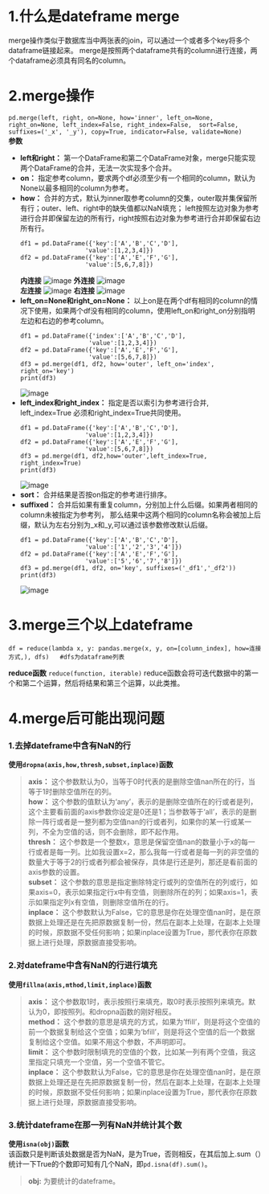 # 1.什么是dateframe merge
merge操作类似于数据库当中两张表的join，可以通过一个或者多个key将多个dataframe链接起来。
merge是按照两个dataframe共有的column进行连接，两个dataframe必须具有同名的column。
# 2.merge操作
`pd.merge(left, right, on=None, how='inner', left_on=None, right_on=None, left_index=False, right_index=False, 
          sort=False, suffixes=('_x', '_y'), copy=True, indicator=False, validate=None)
`  
**参数**
- **left和right：** 第一个DataFrame和第二个DataFrame对象，merge只能实现两个DataFrame的合并，无法一次实现多个合并。
- **on：** 指定参考column，要求两个df必须至少有一个相同的column，默认为None以最多相同的column为参考。
- **how：** 合并的方式，默认为inner取参考column的交集，outer取并集保留所有行；outer、left、right中的缺失值都以NaN填充；
  left按照左边对象为参考进行合并即保留左边的所有行，right按照右边对象为参考进行合并即保留右边所有行。  
  ```
  df1 = pd.DataFrame({'key':['A','B','C','D'],
                    'value':[1,2,3,4]})
  df2 = pd.DataFrame({'key':['A','E','F','G'],
                    'value':[5,6,7,8]})
  ```
  **内连接** ![image](https://user-images.githubusercontent.com/96570699/182077851-d5b6ad28-0040-4c49-b889-cd7b65b8e97b.png)
  **外连接** ![image](https://user-images.githubusercontent.com/96570699/182077223-ec005a1f-5672-4000-bca2-724af3449d84.png)  
  **左连接** ![image](https://user-images.githubusercontent.com/96570699/182077939-b9409da9-ed84-466f-81f3-99842912fe95.png)
  **右连接** ![image](https://user-images.githubusercontent.com/96570699/182077982-461b8297-7002-4f55-8d9e-3d7933d37fb8.png)
- **left_on=None和right_on=None：** 以上on是在两个df有相同的column的情况下使用，如果两个df没有相同的column，使用left_on和right_on分别指明左边和右边的参考column。
   ```
   df1 = pd.DataFrame({'index':['A','B','C','D'],
                      'value':[1,2,3,4]})
   df2 = pd.DataFrame({'key':['A','E','F','G'],
                      'value':[5,6,7,8]})
   df3 = pd.merge(df1, df2, how='outer', left_on='index', right_on='key')
   print(df3)
   ```
   ![image](https://user-images.githubusercontent.com/96570699/182079217-205916df-f922-4368-b237-68758612c588.png)
- **left_index和right_index：** 指定是否以索引为参考进行合并, left_index=True 必须和right_index=True共同使用。  
  ```
  df1 = pd.DataFrame({'key':['A','B','C','D'],
                    'value':[1,2,3,4]})
  df2 = pd.DataFrame({'key':['A','E','F','G'],
                    'value':[5,6,7,8]})
  df3 = pd.merge(df1, df2,how='outer',left_index=True, right_index=True)
  print(df3)
  ```
  ![image](https://user-images.githubusercontent.com/96570699/182081620-5a03eb14-d753-481f-bf58-7d95ca15eed2.png)
- **sort：** 合并结果是否按on指定的参考进行排序。
- **suffixed：** 合并后如果有重复column，分别加上什么后缀。如果两者相同的column未被指定为参考列，
  那么结果中这两个相同的column名称会被加上后缀，默认为左右分别为_x和_y,可以通过该参数修改默认后缀。
  ```
  df1 = pd.DataFrame({'key':['A','B','C','D'],
                    'value':['1','2','3','4']})
  df2 = pd.DataFrame({'key':['A','E','F','G'],
                    'value':['5','6','7','8']})
  df3 = pd.merge(df1, df2, on='key', suffixes=('_df1','_df2'))
  print(df3)
  ```
  ![image](https://user-images.githubusercontent.com/96570699/182083056-22d6b133-1032-42ac-9687-e4996a1bfe66.png)
# 3.merge三个以上dateframe
```
df = reduce(lambda x, y: pandas.merge(x, y, on=[column_index], how=连接方式,), dfs)   #dfs为dataframe列表
```

**reduce函数**
`reduce(function, iterable)`
reduce函数会将可迭代数据中的第一个和第二个运算，然后将结果和第三个运算，以此类推。

# 4.merge后可能出现问题
### 1.去掉dateframe中含有NaN的行
**使用`dropna(axis,how,thresh,subset,inplace)`函数**  
> **axis：** 这个参数默认为0，当等于0时代表的是删除空值nan所在的行，当等于1时删除空值所在的列。  
> **how：** 这个参数的值默认为‘any’，表示的是删除空值所在的行或者是列，这个主要看前面的axis参数你设定是0还是1；当参数等于‘all’，表示的是删除一阵行或者是一整列都为空值nan的行或者列，如果你的某一行或某一列，不全为空值的话，则不会删除，即不起作用。    
> **thresh：** 这个参数是一个整数x，意思是保留空值nan的数量小于x的每一行或者是每一列。比如我设置x=2，那么我每一行或者是每一列的非空值的数量大于等于2的行或者列都会被保存，具体是行还是列，那还是看前面的axis参数的设置。  
> **subset：** 这个参数的意思是指定删除特定行或列的空值所在的列或行，如果axis=0，表示如果指定行x中有空值，则删除所在的列；如果axis=1，表示如果指定列x有空值，则删除空值所在的行。  
> **inplace：** 这个参数默认为False，它的意思是你在处理空值nan时，是在原数据上处理还是在先把原数据复制一份，然后在副本上处理，在副本上处理的时候，原数据不受任何影响；如果inplace设置为True，那代表你在原数据上进行处理，原数据直接受影响。  


### 2.对dateframe中含有NaN的行进行填充
**使用`fillna(axis,mthod,limit,inplace)`函数**  
> **axis：** 这个参数取1时，表示按照行来填充，取0时表示按照列来填充。默认为0，即按照列。和dropna函数的刚好相反。  
> **method：** 这个参数的意思是填充的方式，如果为‘ffill’，则是将这个空值的前一个数据复制给这个空值；如果为‘bfill’，则是将这个空值的后一个数据复制给这个空值。如果不用这个参数，不声明即可。  
> **limit：** 这个参数时限制填充的空值的个数，比如某一列有两个空值，我这里指定只填充一个空值，另一个空值不管它。  
> **inplace：** 这个参数默认为False，它的意思是你在处理空值nan时，是在原数据上处理还是在先把原数据复制一份，然后在副本上处理，在副本上处理的时候，原数据不受任何影响；如果inplace设置为True，那代表你在原数据上进行处理，原数据直接受影响。  


### 3.统计dateframe在那一列有NaN并统计其个数
**使用`isna(obj)`函数**  
该函数只是判断该处数据是否为NaN，是为True，否则相反，在其后加上.sum（）统计一下True的个数即可知有几个NaN，即`pd.isna(df).sum()`。  
> **obj:** 为要统计的dateframe。

